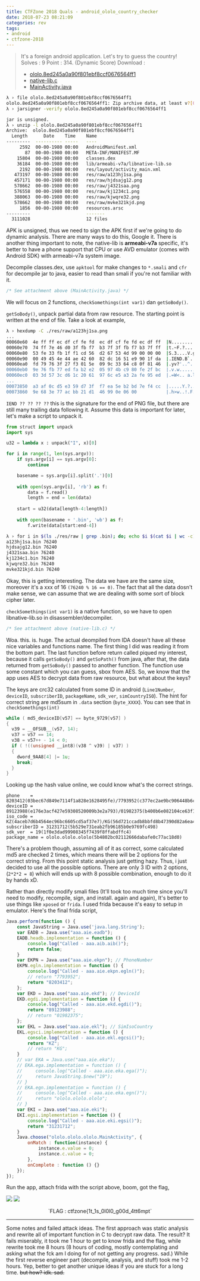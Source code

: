 ```yaml
---
title: CTFZone 2018 Quals - android_ololo_country_checker
date: 2018-07-23 08:21:09
categories: rev
tags:
- android
- ctfzone-2018
---
```


> It's a foreign android application. Let's try to guess the country!
> Solves : 9
> Point : 314. (Dynamic Score)
> Download : 
> - [ololo.8ed245a0a90f801ebf8ccf0676564ff1](https://ctf.bi.zone/files/ololo.8ed245a0a90f801ebf8ccf0676564ff1)
> - [native-lib.c](/img/ctfzone2018/native-lib.c)
> - [MainActivity.java](/img/ctfzone2018/MainActivity.java)

```sh
λ › file ololo.8ed245a0a90f801ebf8ccf0676564ff1
ololo.8ed245a0a90f801ebf8ccf0676564ff1: Zip archive data, at least v?[0] to extract
λ › jarsigner -verify ololo.8ed245a0a90f801ebf8ccf0676564ff1

jar is unsigned.
λ › unzip -l ololo.8ed245a0a90f801ebf8ccf0676564ff1
Archive:  ololo.8ed245a0a90f801ebf8ccf0676564ff1
  Length      Date    Time    Name
---------  ---------- -----   ----
     2592  00-00-1980 00:00   AndroidManifest.xml
       87  00-00-1980 00:00   META-INF/MANIFEST.MF
    15804  00-00-1980 00:00   classes.dex
    36184  00-00-1980 00:00   lib/armeabi-v7a/libnative-lib.so
     2192  00-00-1980 00:00   res/layout/activity_main.xml
   473197  00-00-1980 00:00   res/raw/a123hj1sa.png
   457171  00-00-1980 00:00   res/raw/hjdsajg12.png
   578662  00-00-1980 00:00   res/raw/j4321saa.png
   576558  00-00-1980 00:00   res/raw/kj1234c1.png
   388063  00-00-1980 00:00   res/raw/kjwqre32.png
   578662  00-00-1980 00:00   res/raw/mvke321kjd.png
     1856  00-00-1980 00:00   resources.arsc
---------                     -------
  3111028                     12 files
```

APK is unsigned, thus we need to sign the APK first if we're going to do dynamic analysis. There are many ways to do this, Google it. There is another thing important to note, the native-lib is __armeabi-v7a__ specific, it's better to have a phone support that CPU or use AVD emulator (comes with Android SDK) with armeabi-v7a system image.

Decompile classes.dex, use `apktool` for make changes to `*.smali` and `cfr` for decompile jar to java, easier to read than smali if you're not familiar with it.

```java
/* See attachment above (MainActivity.java) */
```

We will focus on 2 functions, `checkSomethings(int var1)` dan `getSoBody()`.

`getSoBody()`, unpack partial data from raw resource. The starting point is written at the end of file. Take a look at example,
```sh
λ › hexdump -C ./res/raw/a123hj1sa.png
...
00060e60  4e ff ff ec df cf fe fd  ec df cf fe fd ec df ff  |N...............|
00060e70  74 ff 7e 46 d0 3f fb f7  b3 7f 3f fb f7 b3 7f ff  |t.~F.?....?.....|
00060e80  53 fe 33 fb 1f f1 cd 56  d2 67 53 4d 99 00 00 00  |S.3....V.gSM....|
00060e90  00 49 45 4e 44 ae 42 60  82 dc 16 51 e9 90 1f da  |.IEND.B`...Q....|
00060ea0  fd 79 76 3f 27 f3 01 5e  09 9c 33 64 c8 0f 81 46  |.yv?'..^..3d...F|
00060eb0  9e 76 fb 77 ed fa b2 e2  05 97 4b c9 80 fe 2f bc  |.v.w......K.../.|
00060ec0  03 3d 57 3c d6 1c 20 61  97 6c e5 a3 2a fe 95 ed  |.=W<.. a.l..*...|
...
00073850  a3 af 0c d5 e3 59 d7 3f  f7 ea 5e b2 bd 7e f4 cc  |.....Y.?..^..~..|
00073860  9e 68 3e 77 ac bb 21 d1  46 99 0e 06 00           |.h>w..!.F....|
```
`IEND ?? ?? ?? ??` this is the signature for the end of PNG file, but there are still many trailing data following it. Assume this data is important for later, let's make a script to unpack it.
```python
from struct import unpack
import sys

u32 = lambda x : unpack("I", x)[0]

for i in range(1, len(sys.argv)):
    if sys.argv[i] == sys.argv[0]:
        continue

    basename = sys.argv[i].split('.')[0]
    
    with open(sys.argv[i], 'rb') as f:
        data = f.read()
        length = end = len(data)
    
    start = u32(data[length-4:length])
    
    with open(basename + '.bin', 'wb') as f:
        f.write(data[start:end-4])
```
```sh
λ › for i in $(ls ./res/raw | grep .bin); do; echo $i $(cat $i | wc -c); done
a123hj1sa.bin 76240
hjdsajg12.bin 76240
j4321saa.bin 76240
kj1234c1.bin 76240
kjwqre32.bin 76240
mvke321kjd.bin 76240
```
Okay, this is getting interesting. The data we have are the same size, moreover it's a xxx of 16 `(76240 % 16 == 0)`. The fact that all the data dosn't make sense, we can assume that we are dealing with some sort of block cipher later.

`checkSomethings(int var1)` is a native function, so we have to open libnative-lib.so in disassembler/decompiler.

```C
/* See attachment above (native-lib.c) */
```
Woa. this. is. huge. The actual deompiled from IDA doesn't have all these nice variables and functions name. The first thing I did was reading it from the bottom part. The last function before return called piqued my interest, because it calls `getSoBody()` and `getSoPath()` from java, after that, the data returned from `getSoBody()` passed to another function. The function use some constant which you can guess, sbox from AES. So, we know that the app uses AES to decrypt data from raw resource, but what about the keys?

The keys are crc32 calculated from some ID in android (`Line1Number`, `deviceID`, `subscriberID`, `packageName`, `sdk_ver`, `simCountryISO`). The hint for correct string are md5sum in `.data` section (`byte_XXXX`). You can see that in `checkSomethings(int)`
```C
while ( md5_deviceID[v57] == byte_9729[v57] )
{
  v39 = __OFSUB__(v57, 14);
  v37 = v57 == 14;
  v38 = v57++ - 14 < 0;
  if ( !((unsigned __int8)(v38 ^ v39) | v37) )
  {
    dword_9AA8[4] |= 1u;
    break;
  }
}
```
Looking up the hash value online, we could know what's the correct strings.
```
phone    = 8203412(03bec67d849e7114f1a828e1628495fe)/7793952(c377ec2ae9bc906448b6c39326e42f04)
deviceID = 89123988(e176e3acf427e59308520009b3e2a793)/01982375(b400b6e082104ce63f18f45e64c2fbfd)
iso_code = KZ(4aceb7d6b4564ec96bc6605cd5af37e7)/KG(56d721ccadb8bbfd8b47390d82a6ea4b)
subscriberID = 31231712(5b529e731eab2fb96185b0e9769fc498)
sdk_ver  = 19(1f0e3dad99908345f7439f8ffabdffc4)
package_name = ololo.ololo.ololo(5b4802bc02112666dabafe0c77ac18d0)
```
There's a problem though, assuming all of it as correct, some calculated md5 are checked 2 times, which means there will be 2 options for the correct string. From this point static analysis just getting hazy. Thus, i just decided to use all the possible options. There are only 3 ID with 2 options, (`2*2*2 = 8`) which will ends up with 8 possible combination, enough to do it by hands xD.

Rather than directly modify smali files (It'll took too much time since you'll need to modify, recompile, sign, and install. again and again), It's better to use things like `xposed` or `frida`. I used frida because it's easy to setup in emulator. Here's the final frida script,

```javascript
Java.perform(function () {
    const JavaString = Java.use('java.lang.String');
    var EADB = Java.use("aaa.aie.eadb");
    EADB.headb.implementation = function () {
        console.log("Called - aaa.aib.aib()");
        return false;
    }
    var EKPN = Java.use("aaa.aie.ekpn"); // PhoneNumber
    EKPN.egln.implementation = function () {
        console.log("Called - aaa.aie.ekpn.egln()");
        // return "7793952";
        return "8203412";
    };
    var EKD = Java.use("aaa.aie.ekd"); // DeviceId
    EKD.egdi.implementation = function () {
        console.log("Called - aaa.aie.ekd.egdi()");
        return "89123988";
        // return "01982375";
    };
    var EKL = Java.use("aaa.aie.ekl"); // SimIsoCountry
    EKL.egsci.implementation = function () {
        console.log("Called - aaa.aie.ekl.egcsi()");
        return "KZ";
        // return "KG";
    }
    // var EKA = Java.use("aaa.aie.eka");
    // EKA.ega.implementation = function () {
    //     console.log("Called - aaa.aie.eka.ega()");
    //     return JavaString.$new("19");
    // }
    // EKA.egn.implementation = function () {
    //     console.log("Called - aaa.aie.eka.egn()");
    //     return "ololo.ololo.ololo";
    // }
    var EKI = Java.use("aaa.aie.eki");
    EKI.egsi.implementation = function () {
        console.log("Called - aaa.aie.eki.egsi()");
        return "31231712";
    }
    Java.choose("ololo.ololo.ololo.MainActivity", {
        onMatch : function(instance) {
            instance.e.value = 0;
            instance.c.value = 0;
        },
        onComplete : function () {}
    });
});
```

Run the app, attach frida with the script above, boom, got the flag,

![](/img/ctfzone2018/ololo1.png)
![](/img/ctfzone2018/ololo2.png)

<center>`FLAG : ctfzone{1t_1s_0l0l0_g00d_4tt6mpt`</center>

----------------------

Some notes and failed attack ideas. The first approach was static analysis and rewrite all of important function in C to decrypt raw data. The result? It fails miserably, it took me 1 hour to get to know frida and the flag, while rewrite took me 8 hours (8 hours of coding, mostly contemplating and asking what the fck am I doing for of not getting any progress. sad.) While the first reverse engineer part (decompile, analysis, and stuff) took me 1-2 hours. Yep, better to get another unique ideas if you are stuck for a long time. ~~but how? idk. sad.~~